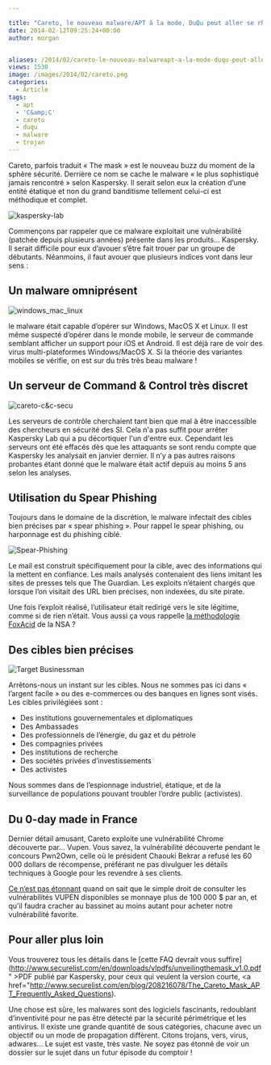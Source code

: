 ```yaml
---

title: "Careto, le nouveau malware/APT à la mode, DuQu peut aller se rhabiller !"
date: 2014-02-12T09:25:24+00:00
author: morgan


aliases: /2014/02/careto-le-nouveau-malwareapt-a-la-mode-duqu-peut-aller-se-rhabiller/
views: 1530
image: /images/2014/02/careto.png
categories:
  - Article
tags:
  - apt
  - 'C&amp;C'
  - careto
  - duqu
  - malware
  - trojan
---
```

Careto, parfois traduit « The mask » est le nouveau buzz du moment de la sphère sécurité. Derrière ce nom se cache le malware « le plus sophistiqué jamais rencontré » selon Kaspersky. Il serait selon eux la création d’une entité étatique et non du grand banditisme tellement celui-ci est méthodique et complet.

![kaspersky-lab](/images/2014/02/kaspersky-lab.png)

Commençons par rappeler que ce malware exploitait une vulnérabilité (patchée depuis plusieurs années) présente dans les produits... Kaspersky. Il serait difficile pour eux d’avouer s’être fait trouer par un groupe de débutants. Néanmoins, il faut avouer que plusieurs indices vont dans leur sens :

## Un malware omniprésent

![windows_mac_linux](/images/2014/02/windows_mac_linux.png)

le malware était capable d’opérer sur Windows, MacOS X et Linux. Il est même suspecté d’opérer dans le monde mobile, le serveur de commande semblant afficher un support pour iOS et Android. Il est déjà rare de voir des virus multi-plateformes Windows/MacOS X. Si la théorie des variantes mobiles se vérifie, on est sur du très très beau malware !

## Un serveur de Command & Control très discret

![careto-c&c-secu](/images/2014/02/careto-cc-secu.png)

Les serveurs de contrôle cherchaient tant bien que mal à être inaccessible des chercheurs en sécurité des SI. Cela n'a pas suffit pour arrêter Kaspersky Lab qui a pu décortiquer l'un d'entre eux. Cependant les serveurs ont été effacés dès que les attaquants se sont rendu compte que Kaspersky les analysait en janvier dernier. Il n’y a pas autres raisons probantes étant donné que le malware était actif depuis au moins 5 ans selon les analyses.

## Utilisation du Spear Phishing

Toujours dans le domaine de la discrétion, le malware infectait des cibles bien précises par « spear phishing ». Pour rappel le spear phishing, ou harponnage est du phishing ciblé.

![Spear-Phishing](/images/2014/02/Spear-Phishing.jpg)

Le mail est construit spécifiquement pour la cible, avec des informations qui la mettent en confiance. Les mails analysés contenaient des liens imitant les sites de presses tels que The Guardian. Les exploits n’étaient chargés que lorsque l’on visitait des URL bien précises, non indexées, du site pirate.

Une fois l’exploit réalisé, l’utilisateur était redirigé vers le site légitime, comme si de rien n’était. Vous aussi ça vous rappelle [la méthodologie FoxAcid](https://www.schneier.com/blog/archives/2013/10/how_the_nsa_att.html) de la NSA ?

## Des cibles bien précises

![Target Businessman](/images/2014/02/target-business.jpg)

Arrêtons-nous un instant sur les cibles. Nous ne sommes pas ici dans « l’argent facile » ou des e-commerces ou des banques en lignes sont visés. Les cibles privilégiées sont :

  * Des institutions gouvernementales et diplomatiques
  * Des Ambassades
  * Des professionnels de l’énergie, du gaz et du pétrole
  * Des compagnies privées
  * Des institutions de recherche
  * Des sociétés privées d’investissements
  * Des activistes

Nous sommes dans de l’espionnage industriel, étatique, et de la surveillance de populations pouvant troubler l’ordre public (activistes).

## Du 0-day made in France

Dernier détail amusant, Careto exploite une vulnérabilité Chrome découverte par... Vupen. Vous savez, la vulnérabilité découverte pendant le concours Pwn2Own, celle où le président Chaouki Bekrar a refusé les 60 000 dollars de récompense, préférant ne pas divulguer les détails techniques à Google pour les revendre à ses clients.

[Ce n’est pas étonnant](http://www.forbes.com/sites/andygreenberg/2012/03/21/meet-the-hackers-who-sell-spies-the-tools-to-crack-your-pc-and-get-paid-six-figure-fees/) quand on sait que le simple droit de consulter les vulnérabilités VUPEN disponibles se monnaye plus de 100 000 $ par an, et qu’il faudra cracher au bassinet au moins autant pour acheter notre vulnérabilité favorite.

## Pour aller plus loin

Vous trouverez tous les détails dans le [cette FAQ devrait vous suffire](http://www.securelist.com/en/downloads/vlpdfs/unveilingthemask_v1.0.pdf" >PDF publié par Kaspersky</a>, pour ceux qui veulent la version courte, <a href="http://www.securelist.com/en/blog/208216078/The_Careto_Mask_APT_Frequently_Asked_Questions).

Une chose est sûre, les malwares sont des logiciels fascinants, redoublant d’inventivité pour ne pas être détecté par la sécurité périmétrique et les antivirus. Il existe une grande quantité de sous catégories, chacune avec un objectif ou un mode de propagation diffèrent. Citons trojans, vers, virus, adwares… Le sujet est vaste, très vaste. Ne soyez pas étonné de voir un dossier sur le sujet dans un futur épisode du comptoir !
